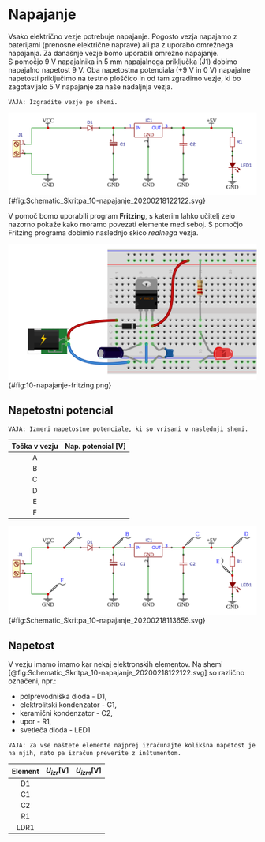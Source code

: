 # Napajanje

Vsako električno vezje potrebuje napajanje. Pogosto vezja napajamo z baterijami (prenosne električne naprave) ali pa z uporabo omrežnega napajanja. Za današnje vezje bomo uporabili omrežno napajanje.  
S pomočjo 9 V napajalnika in 5 mm napajalnega priključka (J1) dobimo napajalno napetost 9 V. Oba napetostna potenciala (+9 V in 0 V) napajalne napetosti priključimo na testno ploščico in od tam zgradimo vezje, ki bo zagotavljalo 5 V napajanje za naše nadaljnja vezja.  

```vaja
VAJA: Izgradite vezje po shemi.
```

![Shema napajalnega vezja.](./slike/Schematic_Skritpa_10-napajanje_20200218122122.svg){#fig:Schematic_Skritpa_10-napajanje_20200218122122.svg}

V pomoč bomo uporabili program **Fritzing**, s katerim lahko učitelj zelo nazorno pokaže kako moramo povezati elemente med seboj. S pomočjo Fritzing programa dobimio naslednjo skico *realnega* vezja.

![Skica realnega vezja.](./slike/10-napajanje-fritzing.png){#fig:10-napajanje-fritzing.png}

## Napetostni potencial

```vaja
VAJA: Izmeri napetostne potenciale, ki so vrisani v naslednji shemi.
```

| Točka v vezju | Nap. potencial [V] |
|:-------------:|--------------------|
|       A       |                    |
|       B       |                    |
|       C       |                    |
|       D       |                    |
|       E       |                    |
|       F       |                    |

![Shema električnega vezja 5 V napalajalne napetosti.](./slike/Schematic_Skritpa_10-napajanje_20200218113659.svg){#fig:Schematic_Skritpa_10-napajanje_20200218113659.svg}

## Napetost

V vezju imamo imamo kar nekaj elektronskih elementov. Na shemi [@fig:Schematic_Skritpa_10-napajanje_20200218122122.svg] so različno označeni, npr.:

- polprevodniška dioda - D1,
- elektrolitski kondenzator - C1,
- keramični kondenzator - C2,
- upor - R1,
- svetleča dioda - LED1

```vaja
VAJA: Za vse naštete elemente najprej izračunajte kolikšna napetost je na njih, nato pa izračun preverite z inštumentom.
```

| Element | $U_{izr}$[V] | $U_{izm}$[V] |
|:-------:|------------|------------|
|    D1   |            |            |
|    C1   |            |            |
|    C2   |            |            |
|    R1   |            |            |
|   LDR1  |            |            |

